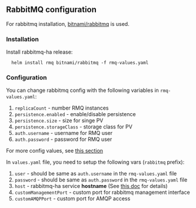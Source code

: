 ## RabbitMQ configuration
For rabbitmq installation, [bitnami/rabbitmq](https://github.com/bitnami/charts/tree/master/bitnami/rabbitmq) is used.
### Installation
Install rabbitmq-ha release:
```
  helm install rmq bitnami/rabbitmq -f rmq-values.yaml
```
### Configuration
You can change rabbitmq config with the following variables in `rmq-values.yaml`:
1. `replicaCount` - number RMQ instances
2. `persistence.enabled` - enable/disable persistence
3. `persistence.size` - size for singe PV
4. `persistence.storageClass` - storage class for PV
5. `auth.username` - username for RMQ user
6. `auth.password` - password for RMQ user 

For more config values, see [this section](https://github.com/bitnami/charts/tree/master/bitnami/rabbitmq#parameters)

In `values.yaml` file, you need to setup the following vars (`rabbitmq` prefix):
1. `user` - should be same as `auth.username` in the `rmq-values.yaml` file
2. `password` - should be same as `auth.password` in the `rmq-values.yaml` file
3. `host` - rabbitmq-ha service **hostname** (See [this doc](service-endpoint.md) for details)
4. `customManagementPort` - custom port for rabbitmq management interface 
5. `customAMQPPort` - custom port for AMQP access
